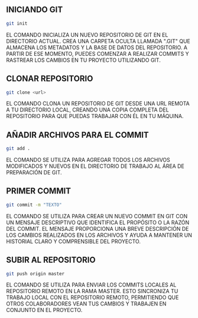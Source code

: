## INICIANDO GIT

```bash
git init
```
EL COMANDO INICIALIZA UN NUEVO REPOSITORIO DE GIT EN EL DIRECTORIO ACTUAL. CREA UNA CARPETA OCULTA LLAMADA ".GIT" QUE ALMACENA LOS METADATOS Y LA BASE DE DATOS DEL REPOSITORIO. A PARTIR DE ESE MOMENTO, PUEDES COMENZAR A REALIZAR COMMITS Y RASTREAR LOS CAMBIOS EN TU PROYECTO UTILIZANDO GIT.


## CLONAR REPOSITORIO 

```bash
git clone <url>
```
EL COMANDO CLONA UN REPOSITORIO DE GIT DESDE UNA URL REMOTA A TU DIRECTORIO LOCAL, CREANDO UNA COPIA COMPLETA DEL REPOSITORIO PARA QUE PUEDAS TRABAJAR CON ÉL EN TU MÁQUINA.


## AÑADIR ARCHIVOS PARA EL COMMIT

```bash
git add .
```
EL COMANDO SE UTILIZA PARA AGREGAR TODOS LOS ARCHIVOS MODIFICADOS Y NUEVOS EN EL DIRECTORIO DE TRABAJO AL ÁREA DE PREPARACIÓN DE GIT.


## PRIMER COMMIT

```bash
git commit -m "TEXTO"
```
EL COMANDO SE UTILIZA PARA CREAR UN NUEVO COMMIT EN GIT CON UN MENSAJE DESCRIPTIVO QUE IDENTIFICA EL PROPÓSITO O LA RAZÓN DEL COMMIT. EL MENSAJE PROPORCIONA UNA BREVE DESCRIPCIÓN DE LOS CAMBIOS REALIZADOS EN LOS ARCHIVOS Y AYUDA A MANTENER UN HISTORIAL CLARO Y COMPRENSIBLE DEL PROYECTO.


## SUBIR AL REPOSITORIO

```bash
git push origin master
```
EL COMANDO SE UTILIZA PARA ENVIAR LOS COMMITS LOCALES AL REPOSITORIO REMOTO EN LA RAMA MASTER. ESTO SINCRONIZA TU TRABAJO LOCAL CON EL REPOSITORIO REMOTO, PERMITIENDO QUE OTROS COLABORADORES VEAN TUS CAMBIOS Y TRABAJEN EN CONJUNTO EN EL PROYECTO.